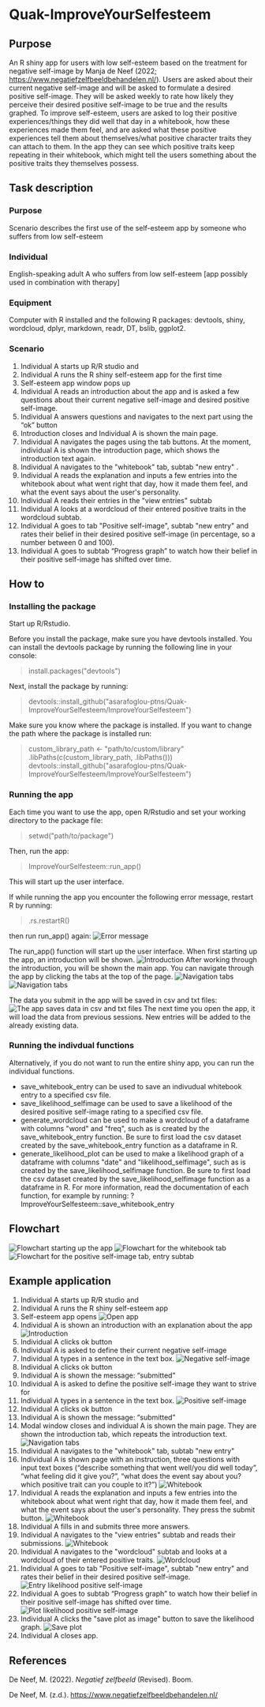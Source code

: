 # Quak-ImproveYourSelfesteem

## Purpose

An R shiny app for users with low self-esteem based on the treatment for negative self-image by Manja de Neef (2022; https://www.negatiefzelfbeeldbehandelen.nl/). Users are asked about their current negative self-image and will be asked to formulate a desired positive self-image. They will be asked weekly to rate how likely they perceive their desired positive self-image to be true and the results graphed. To improve self-esteem, users are asked to log their positive experiences/things they did well that day in a whitebook, how these experiences made them feel, and are asked what these positive experiences tell them about themselves/what positive character traits they can attach to them. In the app they can see which positive traits keep repeating in their whitebook, which might tell the users something about the positive traits they themselves possess. 

## Task description

### Purpose

Scenario describes the first use of the self-esteem app by someone who suffers from low self-esteem

### Individual

English-speaking adult A who suffers from low self-esteem [app possibly used in combination with therapy]

### Equipment

Computer with R installed and the following R packages: devtools, shiny, wordcloud, dplyr, markdown, readr, DT, bslib, ggplot2.

### Scenario

1. Individual A starts up R/R studio and 
2. Individual A runs the R shiny self-esteem app for the first time
3. Self-esteem app window pops up
4. Individual A reads an introduction about the app and is asked a few questions about their current negative self-image and desired positive self-image.
5. Individual A answers questions and navigates to the next part using the “ok” button
6. Introduction closes and Individual A is shown the main page.
7. Individual A navigates the pages using the tab buttons. At the moment, individual A is shown the introduction page, which shows the introduction text again.
8. Individual A navigates to the "whitebook" tab, subtab "new entry" .
9. Individual A reads the explanation and inputs a few entries into the whitebook about what went right that day, how it made them feel, and what the event says about the user's personality.
10. Individual A reads their entries in the "view entries" subtab
11. Individual A looks at a wordcloud of their entered positive traits in the wordcloud subtab.
12. Individual A goes to tab "Positive self-image", subtab "new entry" and rates their belief in their desired positive self-image (in percentage, so a number between 0 and 100). 
13. Individual A goes to subtab “Progress graph” to watch how their belief in their positive self-image has shifted over time.

## How to

### Installing the package

Start up R/Rstudio.

Before you install the package, make sure you have devtools installed. You can install the devtools package by running the following line in your console:

>install.packages("devtools")

Next, install the package by running: 

>devtools::install_github("asarafoglou-ptns/Quak-ImproveYourSelfesteem/ImproveYourSelfesteem")

Make sure you know where the package is installed. If you want to change the path where the package is installed run:

>custom_library_path <- "path/to/custom/library"
.libPaths(c(custom_library_path, .libPaths()))
devtools::install_github("asarafoglou-ptns/Quak-ImproveYourSelfesteem/ImproveYourSelfesteem")

### Running the app

Each time you want to use the app, open R/Rstudio and set your working directory to the package file:

>setwd("path/to/package")

Then, run the app:

>ImproveYourSelfesteem::run_app() 

This will start up the user interface.

If while running the app you encounter the following error message, restart R by running:

>.rs.restartR()

then run run_app() again:
![Error message](ImproveYourSelfesteem/inst/images/Error_message.png)

The run_app() function will start up the user interface. When first starting up the app, an introduction will be shown.
![Introduction](ImproveYourSelfesteem/inst/images/introduction.png)
After working through the introduction, you will be shown the main app. You can navigate through the app by clicking the tabs at the top of the page. 
![Navigation tabs](ImproveYourSelfesteem/inst/images/Howto_tabnav.png)
![Navigation tabs](ImproveYourSelfesteem/inst/images/whitebook_entry.png)

The data you submit in the app will be saved in csv and txt files: 
![The app saves data in csv and txt files](ImproveYourSelfesteem/inst/images/files.png)
The next time you open the app, it will load the data from previous sessions. New entries will be added to the already existing data.

### Running the indivdual functions

Alternatively, if you do not want to run the entire shiny app, you can run the individual functions.
- save_whitebook_entry can be used to save an indivudual whitebook entry to a specified csv file.
- save_likelihood_selfimage can be used to save a likelihood of the desired positive self-image rating to a specified csv file.
- generate_wordcloud can be used to make a wordcloud of a dataframe with columns "word" and "freq", such as is created by the save_whitebook_entry function. Be sure to first load the csv dataset created by the save_whitebook_entry function as a dataframe in R.
- generate_likelihood_plot can be used to make a likelihood graph of a dataframe with columns "date" and "likelihood_selfimage",  such as is created by the save_likelihood_selfimage function. Be sure to first load the csv dataset created by the save_likelihood_selfimage function as a dataframe in R.
For more information, read the documentation of each function, for example by running: ?ImproveYourSelfesteem::save_whitebook_entry

## Flowchart

![Flowchart starting up the app](ImproveYourSelfesteem/inst/images/Flowchart_run_app.png)
![Flowchart for the whitebook tab](ImproveYourSelfesteem/inst/images/Flowchart_whitebook_tab.png)
![Flowchart for the positive self-image tab, entry subtab](ImproveYourSelfesteem/inst/images/Flowchart_positive_selfimage.png)


## Example application

1. Individual A starts up R/R studio and 
2. Individual A runs the R shiny self-esteem app
3. Self-esteem app opens
![Open app](ImproveYourSelfesteem/inst/images/open_app.png)
4. Individual A is shown an introduction with an explanation about the app
![Introduction](ImproveYourSelfesteem/inst/images/introduction.png)
5. Individual A clicks ok button
6. Individual A is asked to define their current negative self-image
7. Individual A types in a sentence in the text box.
![Negative self-image](ImproveYourSelfesteem/inst/images/neg_selfimage.png)
8. Individual A clicks ok button
9. Individual A is shown the message: “submitted”
10. Individual A is asked to define the positive self-image they want to strive for 
11. Individual A types in a sentence in the text box.
![Positive self-image](ImproveYourSelfesteem/inst/images/pos_selfimage.png)
12. Individual A clicks ok button
13. Individual A is shown the message: “submitted”
14. Modal window closes and individual A is shown the main page. They are shown the introduction tab, which repeats the introduction text.
![Navigation tabs](ImproveYourSelfesteem/inst/images/Howto_tabnav.png)
15. Individual A navigates to the "whitebook" tab, subtab "new entry" 
16. Individual A is shown page with an instruction, three questions with input text boxes (“describe something that went well/you did well today”, “what feeling did it give you?”, “what does the event say about you? which positive trait can you couple to it?”)
![Whitebook](ImproveYourSelfesteem/inst/images/whitebook_entry.png)
17. Individual A reads the explanation and inputs a few entries into the whitebook about what went right that day, how it made them feel, and what the event says about the user's personality. They press the submit button.
![Whitebook](ImproveYourSelfesteem/inst/images/submitted_whitebook_entry.png)
18. Individual A fills in and submits three more answers.
19. Individual A navigates to the "view entries" subtab and reads their submissions.
![Whitebook](ImproveYourSelfesteem/inst/images/whitebook.png)
20. Individual A navigates to the "wordcloud" subtab and looks at a wordcloud of their entered positive traits.
![Wordcloud](ImproveYourSelfesteem/inst/images/wordcloud.png)
21. Individual A goes to tab "Positive self-image", subtab "new entry" and rates their belief in their desired positive self-image.
![Entry likelihood positive self-image](ImproveYourSelfesteem/inst/images/likelihood_entry.png)
22. Individual A goes to subtab “Progress graph” to watch how their belief in their positive self-image has shifted over time.
![Plot likelihood positive self-image](ImproveYourSelfesteem/inst/images/likelihood_graph.png)
23. Individual A clicks the "save plot as image" button to save the likelihood graph.
![Save plot](ImproveYourSelfesteem/inst/images/save_plot.png)
24. Individual A closes app.

## References

De Neef, M. (2022). *Negatief zelfbeeld* (Revised). Boom.

De Neef, M. (z.d.). <https://www.negatiefzelfbeeldbehandelen.nl/>

